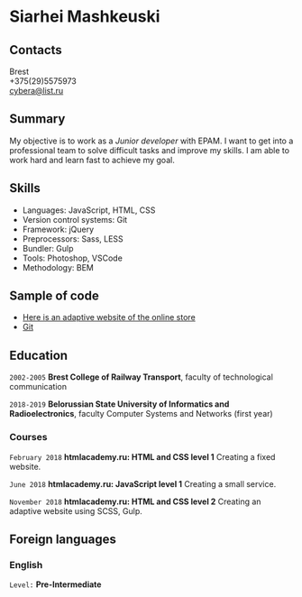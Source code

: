 # Siarhei Mashkeuski

## Contacts

Brest  
+375(29)5575973  
cybera@list.ru


## Summary

My objective is to work as a _Junior developer_ with EPAM.
I want to get into a professional team to solve difficult tasks and improve my skills.
I am able to work hard and learn fast to achieve my goal.


## Skills

- Languages: JavaScript, HTML, CSS
- Version control systems: Git
- Framework: jQuery
- Preprocessors: Sass, LESS
- Bundler: Gulp
- Tools: Photoshop, VSCode
- Methodology: BEM

## Sample of code

- [Here is an adaptive website of the online store](https://github.com/Mashkevski/573681-mishka) 
- [Git](https://github.com/Mashkevski) 


## Education

`2002-2005`
__Brest College of Railway Transport__, faculty of technological communication

`2018-2019`
__Belorussian State University of Informatics and Radioelectronics__, faculty Computer Systems and Networks (first year)

### Courses

`February 2018`
__htmlacademy.ru: HTML and CSS level 1__
Creating a fixed website.

`June 2018`
__htmlacademy.ru: JavaScript level 1__
Creating a small service.

`November 2018`
__htmlacademy.ru: HTML and CSS level 2__
Creating an adaptive website using SCSS, Gulp.

## Foreign languages

### English

`Level:`
__Pre-Intermediate__
